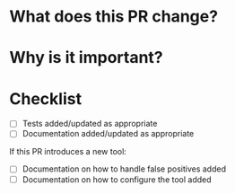 # What does this PR change?

# Why is it important?

# Checklist
- [ ] Tests added/updated as appropriate
- [ ] Documentation added/updated as appropriate

If this PR introduces a new tool:
- [ ] Documentation on how to handle false positives added
- [ ] Documentation on how to configure the tool added
